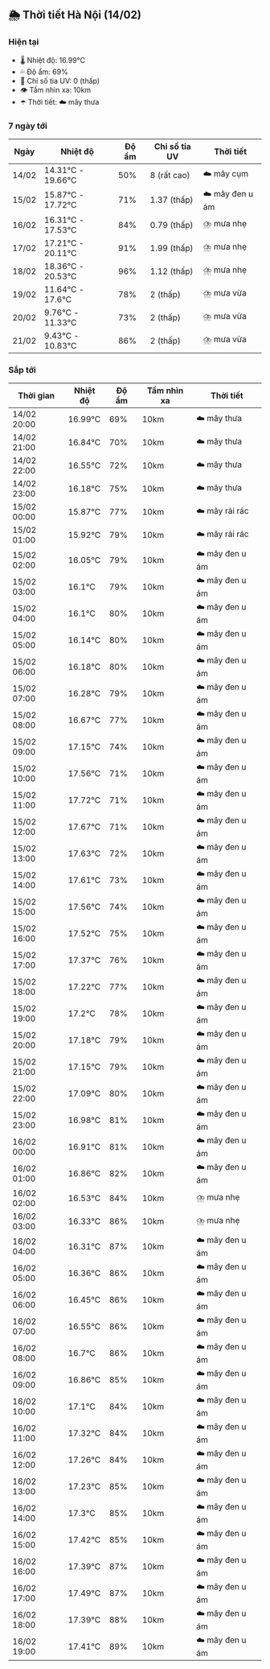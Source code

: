 ## 🌦️ Thời tiết Hà Nội (14/02)

### Hiện tại

- 🌡️ Nhiệt độ: 16.99℃
- 💦 Độ ẩm: 69%
- 🌟 Chỉ số tia UV: 0 (thấp)
- 👁️ Tầm nhìn xa: 10km
- ☂️ Thời tiết: ☁️ mây thưa

### 7 ngày tới

| Ngày | Nhiệt độ | Độ ẩm | Chỉ số tia UV | Thời tiết |
| --- | --- | --- | --- | --- |
| 14/02 | 14.31℃ - 19.66℃ | 50% | 8 (rất cao) | ☁️ mây cụm |
| 15/02 | 15.87℃ - 17.72℃ | 71% | 1.37 (thấp) | ☁️ mây đen u ám |
| 16/02 | 16.31℃ - 17.53℃ | 84% | 0.79 (thấp) | ⛈️ mưa nhẹ |
| 17/02 | 17.21℃ - 20.11℃ | 91% | 1.99 (thấp) | ⛈️ mưa nhẹ |
| 18/02 | 18.36℃ - 20.53℃ | 96% | 1.12 (thấp) | ⛈️ mưa nhẹ |
| 19/02 | 11.64℃ - 17.6℃ | 78% | 2 (thấp) | ⛈️ mưa vừa |
| 20/02 | 9.76℃ - 11.33℃ | 73% | 2 (thấp) | ⛈️ mưa vừa |
| 21/02 | 9.43℃ - 10.83℃ | 86% | 2 (thấp) | ⛈️ mưa vừa |

### Sắp tới

| Thời gian | Nhiệt độ | Độ ẩm | Tầm nhìn xa | Thời tiết |
| --- | --- | --- | --- | --- |
| 14/02 20:00 | 16.99℃ | 69% | 10km | ☁️ mây thưa |
| 14/02 21:00 | 16.84℃ | 70% | 10km | ☁️ mây thưa |
| 14/02 22:00 | 16.55℃ | 72% | 10km | ☁️ mây thưa |
| 14/02 23:00 | 16.18℃ | 75% | 10km | ☁️ mây thưa |
| 15/02 00:00 | 15.87℃ | 77% | 10km | ☁️ mây rải rác |
| 15/02 01:00 | 15.92℃ | 79% | 10km | ☁️ mây rải rác |
| 15/02 02:00 | 16.05℃ | 79% | 10km | ☁️ mây đen u ám |
| 15/02 03:00 | 16.1℃ | 79% | 10km | ☁️ mây đen u ám |
| 15/02 04:00 | 16.1℃ | 80% | 10km | ☁️ mây đen u ám |
| 15/02 05:00 | 16.14℃ | 80% | 10km | ☁️ mây đen u ám |
| 15/02 06:00 | 16.18℃ | 80% | 10km | ☁️ mây đen u ám |
| 15/02 07:00 | 16.28℃ | 79% | 10km | ☁️ mây đen u ám |
| 15/02 08:00 | 16.67℃ | 77% | 10km | ☁️ mây đen u ám |
| 15/02 09:00 | 17.15℃ | 74% | 10km | ☁️ mây đen u ám |
| 15/02 10:00 | 17.56℃ | 71% | 10km | ☁️ mây đen u ám |
| 15/02 11:00 | 17.72℃ | 71% | 10km | ☁️ mây đen u ám |
| 15/02 12:00 | 17.67℃ | 71% | 10km | ☁️ mây đen u ám |
| 15/02 13:00 | 17.63℃ | 72% | 10km | ☁️ mây đen u ám |
| 15/02 14:00 | 17.61℃ | 73% | 10km | ☁️ mây đen u ám |
| 15/02 15:00 | 17.56℃ | 74% | 10km | ☁️ mây đen u ám |
| 15/02 16:00 | 17.52℃ | 75% | 10km | ☁️ mây đen u ám |
| 15/02 17:00 | 17.37℃ | 76% | 10km | ☁️ mây đen u ám |
| 15/02 18:00 | 17.22℃ | 77% | 10km | ☁️ mây đen u ám |
| 15/02 19:00 | 17.2℃ | 78% | 10km | ☁️ mây đen u ám |
| 15/02 20:00 | 17.18℃ | 79% | 10km | ☁️ mây đen u ám |
| 15/02 21:00 | 17.15℃ | 79% | 10km | ☁️ mây đen u ám |
| 15/02 22:00 | 17.09℃ | 80% | 10km | ☁️ mây đen u ám |
| 15/02 23:00 | 16.98℃ | 81% | 10km | ☁️ mây đen u ám |
| 16/02 00:00 | 16.91℃ | 81% | 10km | ☁️ mây đen u ám |
| 16/02 01:00 | 16.86℃ | 82% | 10km | ☁️ mây đen u ám |
| 16/02 02:00 | 16.53℃ | 84% | 10km | ⛈️ mưa nhẹ |
| 16/02 03:00 | 16.33℃ | 86% | 10km | ⛈️ mưa nhẹ |
| 16/02 04:00 | 16.31℃ | 87% | 10km | ☁️ mây đen u ám |
| 16/02 05:00 | 16.36℃ | 86% | 10km | ☁️ mây đen u ám |
| 16/02 06:00 | 16.45℃ | 86% | 10km | ☁️ mây đen u ám |
| 16/02 07:00 | 16.55℃ | 86% | 10km | ☁️ mây đen u ám |
| 16/02 08:00 | 16.7℃ | 86% | 10km | ☁️ mây đen u ám |
| 16/02 09:00 | 16.86℃ | 85% | 10km | ☁️ mây đen u ám |
| 16/02 10:00 | 17.1℃ | 84% | 10km | ☁️ mây đen u ám |
| 16/02 11:00 | 17.32℃ | 84% | 10km | ☁️ mây đen u ám |
| 16/02 12:00 | 17.26℃ | 84% | 10km | ☁️ mây đen u ám |
| 16/02 13:00 | 17.23℃ | 85% | 10km | ☁️ mây đen u ám |
| 16/02 14:00 | 17.3℃ | 85% | 10km | ☁️ mây đen u ám |
| 16/02 15:00 | 17.42℃ | 85% | 10km | ☁️ mây đen u ám |
| 16/02 16:00 | 17.39℃ | 87% | 10km | ☁️ mây đen u ám |
| 16/02 17:00 | 17.49℃ | 87% | 10km | ☁️ mây đen u ám |
| 16/02 18:00 | 17.39℃ | 88% | 10km | ☁️ mây đen u ám |
| 16/02 19:00 | 17.41℃ | 89% | 10km | ☁️ mây đen u ám |
